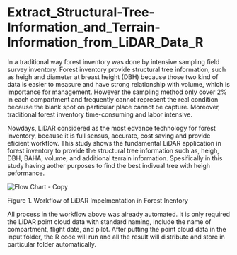 # Extract_Structural-Tree-Information_and_Terrain-Information_from_LiDAR_Data_R

In a traditional way forest inventory was done by intensive sampling field survey inventory. Forest inventory provide structural tree information, such as heigh and diameter at breast height (DBH) because those two kind of data is easier to measure and have strong relationship with volume, which is importance for management. However the sampling method only cover 2% in each compartment and frequently cannot represent the real condition because the blank spot on particular place cannot be capture. Moreover, traditional forest inventory time-consuming and labor intensive.

Nowdays, LiDAR considered as the most edvance technology for forest inventory, because it is full sensus, accurate, cost saving and provide eficient workflow. This study shows the fundamental LiDAR application in forest inventory to provide the structural tree information such as, heigh, DBH, BAHA, volume, and additional terrain information. Spesifically in this study having aother purposes to find the best indivual tree with heigh peformance.

![Flow Chart - Copy](https://user-images.githubusercontent.com/60123331/211818931-534d1f70-f76c-4a3a-b74d-8dd9b83d7703.png)

Figure 1. Workflow of LiDAR Impelmentation in Forest Inentory


All process in the workflow above was already automated. It is only required the LiDAR point cloud data with standard naming, include the name of compartment, flight date, and pilot. After putting the point cloud data in the input folder, the R code will run and all the result will distribute and store in particular folder automatically.
